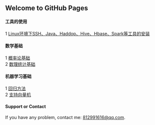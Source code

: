 ## Welcome to GitHub Pages

#### 工具的使用
1 [Linux环境下SSH、Java、Haddop、Hive、Hbase、Spark等工具的安装](https://xiaotaosky.github.io/blog/Linux环境下SSH、Java、Haddop、Hive、Hbase、Spark等工具的安装)


#### 数学基础
1 [概率论基础](https://xiaotaosky.github.io/blog/概率论基础)  
2 [数理统计基础](https://xiaotaosky.github.io/blog/数理统计基础)  

#### 机器学习基础
1 [回归方法](https://xiaotaosky.github.io/blog/回归方法)  
2 [支持向量机](https://xiaotaosky.github.io/blog/支持向量机)  

#### Support or Contact

If you have any problem, contact me: 812991616@qq.com.
